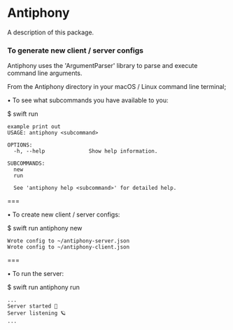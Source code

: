 # Antiphony

A description of this package.

### To generate new client / server configs ###

Antiphony uses the 'ArgumentParser' library to parse and execute command line arguments.

From the Antiphony directory in your macOS / Linux command line terminal;

• To see what subcommands you have available to you:

$ swift run

```
example print out
USAGE: antiphony <subcommand>

OPTIONS:
  -h, --help              Show help information.

SUBCOMMANDS:
  new
  run

  See 'antiphony help <subcommand>' for detailed help.
```
===

• To create new client / server configs:

$ swift run antiphony new <exampleConfigName> <port>

```
Wrote config to ~/antiphony-server.json
Wrote config to ~/antiphony-client.json
```
===

• To run the server:

$ swift run antiphony run

```
...
Server started 🚀
Server listening 🪐
...
```
